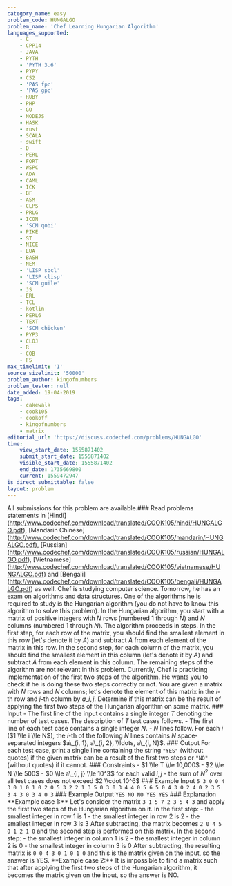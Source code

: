 ```yaml
---
category_name: easy
problem_code: HUNGALGO
problem_name: 'Chef Learning Hungarian Algorithm'
languages_supported:
    - C
    - CPP14
    - JAVA
    - PYTH
    - 'PYTH 3.6'
    - PYPY
    - CS2
    - 'PAS fpc'
    - 'PAS gpc'
    - RUBY
    - PHP
    - GO
    - NODEJS
    - HASK
    - rust
    - SCALA
    - swift
    - D
    - PERL
    - FORT
    - WSPC
    - ADA
    - CAML
    - ICK
    - BF
    - ASM
    - CLPS
    - PRLG
    - ICON
    - 'SCM qobi'
    - PIKE
    - ST
    - NICE
    - LUA
    - BASH
    - NEM
    - 'LISP sbcl'
    - 'LISP clisp'
    - 'SCM guile'
    - JS
    - ERL
    - TCL
    - kotlin
    - PERL6
    - TEXT
    - 'SCM chicken'
    - PYP3
    - CLOJ
    - R
    - COB
    - FS
max_timelimit: '1'
source_sizelimit: '50000'
problem_author: kingofnumbers
problem_tester: null
date_added: 19-04-2019
tags:
    - cakewalk
    - cook105
    - cookoff
    - kingofnumbers
    - matrix
editorial_url: 'https://discuss.codechef.com/problems/HUNGALGO'
time:
    view_start_date: 1555871402
    submit_start_date: 1555871402
    visible_start_date: 1555871402
    end_date: 1735669800
    current: 1559472947
is_direct_submittable: false
layout: problem
---
```

All submissions for this problem are available.\### Read problems statements in \[Hindi\](http://www.codechef.com/download/translated/COOK105/hindi/HUNGALGO.pdf), \[Mandarin Chinese\](http://www.codechef.com/download/translated/COOK105/mandarin/HUNGALGO.pdf), \[Russian\](http://www.codechef.com/download/translated/COOK105/russian/HUNGALGO.pdf), \[Vietnamese\](http://www.codechef.com/download/translated/COOK105/vietnamese/HUNGALGO.pdf) and \[Bengali\](http://www.codechef.com/download/translated/COOK105/bengali/HUNGALGO.pdf) as well. Chef is studying computer science. Tomorrow, he has an exam on algorithms and data structures. One of the algorithms he is required to study is the Hungarian algorithm (you do not have to know this algorithm to solve this problem). In the Hungarian algorithm, you start with a matrix of positive integers with $N$ rows (numbered $1$ through $N$) and $N$ columns (numbered $1$ through $N$). The algorithm proceeds in steps. In the first step, for each row of the matrix, you should find the smallest element in this row (let's denote it by $A$) and subtract $A$ from each element of the matrix in this row. In the second step, for each column of the matrix, you should find the smallest element in this column (let's denote it by $A$) and subtract $A$ from each element in this column. The remaining steps of the algorithm are not relevant in this problem. Currently, Chef is practicing implementation of the first two steps of the algorithm. He wants you to check if he is doing these two steps correctly or not. You are given a matrix with $N$ rows and $N$ columns; let's denote the element of this matrix in the $i$-th row and $j$-th column by $a\_{i, j}$. Determine if this matrix can be the result of applying the first two steps of the Hungarian algorithm on some matrix. ### Input - The first line of the input contains a single integer $T$ denoting the number of test cases. The description of $T$ test cases follows. - The first line of each test case contains a single integer $N$. - $N$ lines follow. For each $i$ ($1 \\le i \\le N$), the $i$-th of the following $N$ lines contains $N$ space-separated integers $a\_{i, 1}, a\_{i, 2}, \\ldots, a\_{i, N}$. ### Output For each test case, print a single line containing the string `"YES"` (without quotes) if the given matrix can be a result of the first two steps or `"NO"` (without quotes) if it cannot. ### Constraints - $1 \\le T \\le 10,000$ - $2 \\le N \\le 500$ - $0 \\le a\_{i, j} \\le 10^3$ for each valid $i, j$ - the sum of $N^2$ over all test cases does not exceed $2 \\cdot 10^6$ ### Example Input ``` 5 3 0 0 4 3 0 1 0 1 0 2 0 5 3 2 2 1 3 5 0 3 0 3 4 4 0 5 6 5 0 4 3 0 2 4 0 2 3 5 3 4 3 0 3 4 0 3 ``` ### Example Output ``` YES NO NO YES YES ``` ### Explanation \*\*Example case 1:\*\* Let's consider the matrix ``` 3 1 5 7 2 3 5 4 3 ``` and apply the first two steps of the Hungarian algorithm on it. In the first step: - the smallest integer in row $1$ is $1$ - the smallest integer in row $2$ is $2$ - the smallest integer in row $3$ is $3$ After subtracting, the matrix becomes ``` 2 0 4 5 0 1 2 1 0 ``` and the second step is performed on this matrix. In the second step: - the smallest integer in column $1$ is $2$ - the smallest integer in column $2$ is $0$ - the smallest integer in column $3$ is $0$ After subtracting, the resulting matrix is ``` 0 0 4 3 0 1 0 1 0 ``` and this is the matrix given on the input, so the answer is YES. \*\*Example case 2:\*\* It is impossible to find a matrix such that after applying the first two steps of the Hungarian algorithm, it becomes the matrix given on the input, so the answer is NO.

